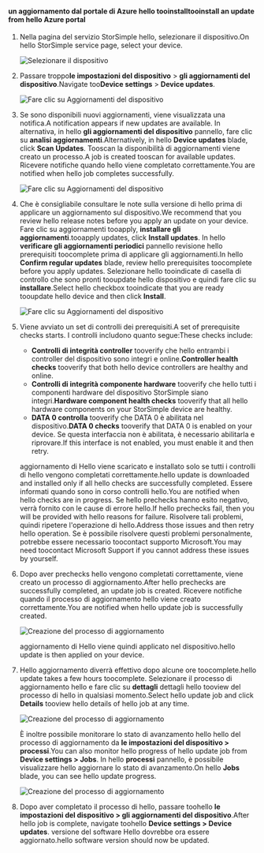 <!--author=alkohli last changed: 08/04/17-->

#### <a name="tooinstall-an-update-from-hello-azure-portal"></a><span data-ttu-id="a91ca-101">un aggiornamento dal portale di Azure hello tooinstall</span><span class="sxs-lookup"><span data-stu-id="a91ca-101">tooinstall an update from hello Azure portal</span></span>

1. <span data-ttu-id="a91ca-102">Nella pagina del servizio StorSimple hello, selezionare il dispositivo.</span><span class="sxs-lookup"><span data-stu-id="a91ca-102">On hello StorSimple service page, select your device.</span></span>

    ![Selezionare il dispositivo](./media/storsimple-8000-install-update5-via-portal/update1.png)

2. <span data-ttu-id="a91ca-104">Passare troppo**le impostazioni del dispositivo** > **gli aggiornamenti del dispositivo**.</span><span class="sxs-lookup"><span data-stu-id="a91ca-104">Navigate too**Device settings** > **Device updates**.</span></span>

    ![Fare clic su Aggiornamenti del dispositivo](./media/storsimple-8000-install-update5-via-portal/update2.png)

2. <span data-ttu-id="a91ca-106">Se sono disponibili nuovi aggiornamenti, viene visualizzata una notifica.</span><span class="sxs-lookup"><span data-stu-id="a91ca-106">A notification appears if new updates are available.</span></span> <span data-ttu-id="a91ca-107">In alternativa, in hello **gli aggiornamenti del dispositivo** pannello, fare clic su **analisi aggiornamenti**.</span><span class="sxs-lookup"><span data-stu-id="a91ca-107">Alternatively, in hello **Device updates** blade, click **Scan Updates**.</span></span> <span data-ttu-id="a91ca-108">Tooscan la disponibilità di aggiornamenti viene creato un processo.</span><span class="sxs-lookup"><span data-stu-id="a91ca-108">A job is created tooscan for available updates.</span></span> <span data-ttu-id="a91ca-109">Ricevere notifiche quando hello viene completato correttamente.</span><span class="sxs-lookup"><span data-stu-id="a91ca-109">You are notified when hello job completes successfully.</span></span>

    ![Fare clic su Aggiornamenti del dispositivo](./media/storsimple-8000-install-update5-via-portal/update3.png)

3. <span data-ttu-id="a91ca-111">Che è consigliabile consultare le note sulla versione di hello prima di applicare un aggiornamento sul dispositivo.</span><span class="sxs-lookup"><span data-stu-id="a91ca-111">We recommend that you review hello release notes before you apply an update on your device.</span></span> <span data-ttu-id="a91ca-112">Fare clic su aggiornamenti tooapply, **installare gli aggiornamenti**.</span><span class="sxs-lookup"><span data-stu-id="a91ca-112">tooapply updates, click **Install updates**.</span></span> <span data-ttu-id="a91ca-113">In hello **verificare gli aggiornamenti periodici** pannello revisione hello prerequisiti toocomplete prima di applicare gli aggiornamenti.</span><span class="sxs-lookup"><span data-stu-id="a91ca-113">In hello **Confirm regular updates** blade, review hello prerequisites toocomplete before you apply updates.</span></span> <span data-ttu-id="a91ca-114">Selezionare hello tooindicate di casella di controllo che sono pronti tooupdate hello dispositivo e quindi fare clic su **installare**.</span><span class="sxs-lookup"><span data-stu-id="a91ca-114">Select hello checkbox tooindicate that you are ready tooupdate hello device and then click **Install**.</span></span>

    ![Fare clic su Aggiornamenti del dispositivo](./media/storsimple-8000-install-update5-via-portal/update4.png)

6. <span data-ttu-id="a91ca-116">Viene avviato un set di controlli dei prerequisiti.</span><span class="sxs-lookup"><span data-stu-id="a91ca-116">A set of prerequisite checks starts.</span></span> <span data-ttu-id="a91ca-117">I controlli includono quanto segue:</span><span class="sxs-lookup"><span data-stu-id="a91ca-117">These checks include:</span></span>
   
   * <span data-ttu-id="a91ca-118">**Controlli di integrità controller** tooverify che hello entrambi i controller del dispositivo sono integri e online.</span><span class="sxs-lookup"><span data-stu-id="a91ca-118">**Controller health checks** tooverify that both hello device controllers are healthy and online.</span></span>
   * <span data-ttu-id="a91ca-119">**Controlli di integrità componente hardware** tooverify che hello tutti i componenti hardware del dispositivo StorSimple siano integri.</span><span class="sxs-lookup"><span data-stu-id="a91ca-119">**Hardware component health checks** tooverify that all hello hardware components on your StorSimple device are healthy.</span></span>
   * <span data-ttu-id="a91ca-120">**DATA 0 controlla** tooverify che DATA 0 è abilitata nel dispositivo.</span><span class="sxs-lookup"><span data-stu-id="a91ca-120">**DATA 0 checks** tooverify that DATA 0 is enabled on your device.</span></span> <span data-ttu-id="a91ca-121">Se questa interfaccia non è abilitata, è necessario abilitarla e riprovare.</span><span class="sxs-lookup"><span data-stu-id="a91ca-121">If this interface is not enabled, you must enable it and then retry.</span></span>

    <span data-ttu-id="a91ca-122">aggiornamento di Hello viene scaricato e installato solo se tutti i controlli di hello vengono completati correttamente.</span><span class="sxs-lookup"><span data-stu-id="a91ca-122">hello update is downloaded and installed only if all hello checks are successfully completed.</span></span> <span data-ttu-id="a91ca-123">Essere informati quando sono in corso controlli hello.</span><span class="sxs-lookup"><span data-stu-id="a91ca-123">You are notified when hello checks are in progress.</span></span> <span data-ttu-id="a91ca-124">Se hello prechecks hanno esito negativo, verrà fornito con le cause di errore hello.</span><span class="sxs-lookup"><span data-stu-id="a91ca-124">If hello prechecks fail, then you will be provided with hello reasons for failure.</span></span> <span data-ttu-id="a91ca-125">Risolvere tali problemi, quindi ripetere l'operazione di hello.</span><span class="sxs-lookup"><span data-stu-id="a91ca-125">Address those issues and then retry hello operation.</span></span> <span data-ttu-id="a91ca-126">Se è possibile risolvere questi problemi personalmente, potrebbe essere necessario toocontact supporto Microsoft.</span><span class="sxs-lookup"><span data-stu-id="a91ca-126">You may need toocontact Microsoft Support if you cannot address these issues by yourself.</span></span>

7. <span data-ttu-id="a91ca-127">Dopo aver prechecks hello vengono completati correttamente, viene creato un processo di aggiornamento.</span><span class="sxs-lookup"><span data-stu-id="a91ca-127">After hello prechecks are successfully completed, an update job is created.</span></span> <span data-ttu-id="a91ca-128">Ricevere notifiche quando il processo di aggiornamento hello viene creato correttamente.</span><span class="sxs-lookup"><span data-stu-id="a91ca-128">You are notified when hello update job is successfully created.</span></span>
   
    ![Creazione del processo di aggiornamento](./media/storsimple-8000-install-update5-via-portal/update6.png)
   
    <span data-ttu-id="a91ca-130">aggiornamento di Hello viene quindi applicato nel dispositivo.</span><span class="sxs-lookup"><span data-stu-id="a91ca-130">hello update is then applied on your device.</span></span>

9. <span data-ttu-id="a91ca-131">Hello aggiornamento diverrà effettivo dopo alcune ore toocomplete.</span><span class="sxs-lookup"><span data-stu-id="a91ca-131">hello update takes a few hours toocomplete.</span></span> <span data-ttu-id="a91ca-132">Selezionare il processo di aggiornamento hello e fare clic su **dettagli** dettagli hello tooview del processo di hello in qualsiasi momento.</span><span class="sxs-lookup"><span data-stu-id="a91ca-132">Select hello update job and click **Details** tooview hello details of hello job at any time.</span></span>

    ![Creazione del processo di aggiornamento](./media/storsimple-8000-install-update5-via-portal/update8.png)

     <span data-ttu-id="a91ca-134">È inoltre possibile monitorare lo stato di avanzamento hello hello del processo di aggiornamento da **le impostazioni del dispositivo > processi**.</span><span class="sxs-lookup"><span data-stu-id="a91ca-134">You can also monitor hello progress of hello update job from **Device settings > Jobs**.</span></span> <span data-ttu-id="a91ca-135">In hello **processi** pannello, è possibile visualizzare hello aggiornare lo stato di avanzamento.</span><span class="sxs-lookup"><span data-stu-id="a91ca-135">On hello **Jobs** blade, you can see hello update progress.</span></span>

     ![Creazione del processo di aggiornamento](./media/storsimple-8000-install-update5-via-portal/update7.png)

10. <span data-ttu-id="a91ca-137">Dopo aver completato il processo di hello, passare toohello **le impostazioni del dispositivo > gli aggiornamenti del dispositivo**.</span><span class="sxs-lookup"><span data-stu-id="a91ca-137">After hello job is complete, navigate toohello **Device settings > Device updates**.</span></span> <span data-ttu-id="a91ca-138">versione del software Hello dovrebbe ora essere aggiornato.</span><span class="sxs-lookup"><span data-stu-id="a91ca-138">hello software version should now be updated.</span></span>

